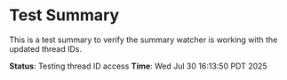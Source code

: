 # Test Summary

This is a test summary to verify the summary watcher is working with the updated thread IDs.

**Status**: Testing thread ID access
**Time**: Wed Jul 30 16:13:50 PDT 2025
